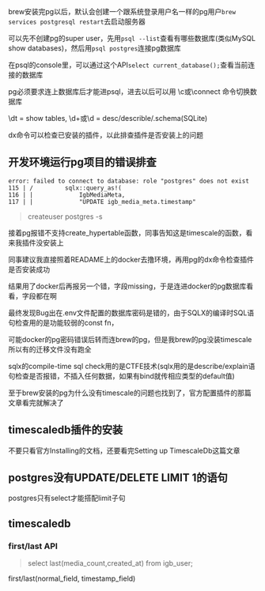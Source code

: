 brew安装完pg以后，默认会创建一个跟系统登录用户名一样的pg用户`brew services postgresql restart`去启动服务器

可以先不创建pg的super user，先用`psql --list`查看有哪些数据库(类似MySQL show databases)，然后用`psql postgres`连接pg数据库

在psql的console里，可以通过这个API`select current_database();`查看当前连接的数据库

pg必须要求连上数据库后才能进psql，进去以后可以用 \c或\connect 命令切换数据库

\dt = show tables, \d+或\d = desc/describle/.schema(SQLite)

dx命令可以检查已安装的插件，以此排查插件是否安装上的问题

## 开发环境运行pg项目的错误排查

```
error: failed to connect to database: role "postgres" does not exist
115 | /         sqlx::query_as!(
116 | |             IgbMediaMeta,
117 | |             "UPDATE igb_media_meta.timestamp"
```

> createuser postgres -s

接着pg报错不支持create_hypertable函数，同事告知这是timescale的函数，看来我插件没安装上

同事建议我直接照着READAME上的docker去撸环境，再用pg的dx命令检查插件是否安装成功

结果用了docker后再报另一个错，字段missing，于是连进docker的pg数据库看看，字段都在啊

最终发现Bug出在.env文件配置的数据库密码是错的，由于SQLX的编译时SQL语句检查用的是功能较弱的const fn，

可能docker的pg密码错误后转而连brew的pg，但是我brew的pg没装timescale所以有的迁移文件没有跑全

sqlx的compile-time sql check用的是CTFE技术(sqlx用的是describe/explain语句检查是否报错，不插入任何数据，如果有bind就传相应类型的default值)

至于brew安装的pg为什么没有timescale的问题也找到了，官方配置插件的那篇文章看完就解决了

## timescaledb插件的安装

不要只看官方Installing的文档，还要看完Setting up TimescaleDb这篇文章

## postgres没有UPDATE/DELETE LIMIT 1的语句

postgres只有select才能搭配limit子句

## timescaledb

### first/last API

> select last(media_count,created_at) from igb_user;

first/last(normal_field, timestamp_field)

